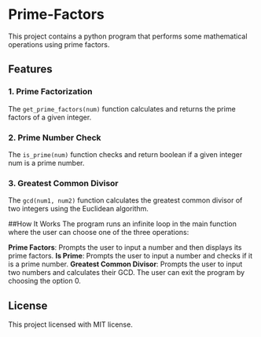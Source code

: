 # Prime-Factors

This project contains a python program that performs some mathematical operations using prime factors.

## Features

### 1. Prime Factorization
The `get_prime_factors(num)` function calculates and returns the prime factors of a given integer.

### 2. Prime Number Check
The `is_prime(num)` function checks and return boolean if a given integer num is a prime number.

### 3. Greatest Common Divisor
The `gcd(num1, num2)` function calculates the greatest common divisor of two integers using the Euclidean algorithm.

##How It Works
The program runs an infinite loop in the main function where the user can choose one of the three operations:

**Prime Factors**: Prompts the user to input a number and then displays its prime factors.
**Is Prime**: Prompts the user to input a number and checks if it is a prime number.
**Greatest Common Divisor**: Prompts the user to input two numbers and calculates their GCD.
The user can exit the program by choosing the option 0.

## License

This project licensed with MIT license.

